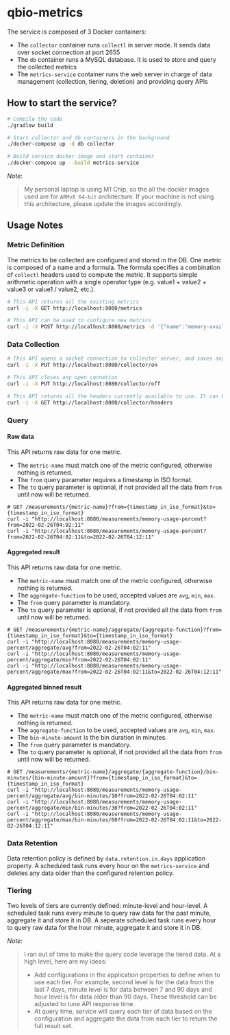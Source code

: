 # qbio-metrics


The service is composed of 3 Docker containers:
- The `collector` container runs `collectl` in server mode. It sends data over socket connection at port 2655
- The `db` container runs a MySQL database. It is used to store and query the collected metrics
- The `metrics-service` container runs the web server in charge of data management (collection, tiering, deletion) and providing query APIs

## How to start the service?
```bash
# Compile the code
./gradlew build

# Start collector and db containers in the background
./docker-compose up -d db collector

# Build service docker image and start container
./docker-compose up --build metrics-service
```

_Note_:
> My personal laptop is using M1 Chip, so the all the docker images used are for `ARMv8 64-bit` architecture. If your machine is not using this architecture, please update the images accordingly.


## Usage Notes

### Metric Definition
The metrics to be collected are configured and stored in the DB. One metric is composed of a name and a formula. The formula specifies a combination of `collectl` headers used to compute the metric. It supports simple arithmetic operation with a single operator type (e.g. value1 + value2 + value3 or value1 / value2, etc.).
```bash
# This API returns all the existing metrics
curl -i -X GET http://localhost:8080/metrics

# This API can be used to configure new metrics
curl -i -X POST http://localhost:8080/metrics -d '{"name":"memory-available-percent", "formula": "[MEM]Free / [MEM]Tot"}' -H 'Content-Type: application/json'
```


### Data Collection
```bash
# This API opens a socket connection to collector server, and saves any received data in the DB.
curl -i -X PUT http://localhost:8080/collector/on

# This API closes any open connetion
curl -i -X PUT http://localhost:8080/collector/off

# This API returns all the headers currently available to use. It can be an helpful reference when entering new metrics
curl -i -X GET http://localhost:8080/collector/headers
```

### Query
#### Raw data
This API returns raw data for one metric. 
- The `metric-name` must match one of the metric configured, otherwise nothing is returned. 
- The `from` query parameter requires a timestamp in ISO format.
- The `to` query parameter is optional, if not provided all the data from `from` until now will be returned.
```
# GET /measurements/{metric-name}?from={timestamp_in_iso_format}&to={timestamp_in_iso_format}
curl -i "http://localhost:8080/measurements/memory-usage-percent?from=2022-02-26T04:02:11"
curl -i "http://localhost:8080/measurements/memory-usage-percent?from=2022-02-26T04:02:11&to=2022-02-26T04:12:11"
```

#### Aggregated result
This API returns raw data for one metric. 
- The `metric-name` must match one of the metric configured, otherwise nothing is returned. 
- The `aggregate-function` to be used, accepted values are `avg`, `min`, `max`.
- The `from` query parameter is mandatory. 
- The `to` query parameter is optional, if not provided all the data from `from` until now will be returned.
```
# GET /measurements/{metric-name}/aggregate/{aggregate-function}?from={timestamp_in_iso_format}&to={timestamp_in_iso_format}
curl -i "http://localhost:8080/measurements/memory-usage-percent/aggregate/avg?from=2022-02-26T04:02:11"
curl -i "http://localhost:8080/measurements/memory-usage-percent/aggregate/min?from=2022-02-26T04:02:11"
curl -i "http://localhost:8080/measurements/memory-usage-percent/aggregate/max?from=2022-02-26T04:02:11&to=2022-02-26T04:12:11"
```

#### Aggregated binned result
This API returns raw data for one metric. 
- The `metric-name` must match one of the metric configured, otherwise nothing is returned. 
- The `aggregate-function` to be used, accepted values are `avg`, `min`, `max`.
- The `bin-minute-amount` is the bin duration in minutes.
- The `from` query parameter is mandatory. 
- The `to` query parameter is optional, if not provided all the data from `from` until now will be returned.
```
# GET /measurements/{metric-name}/aggregate/{aggregate-function}/bin-minutes/{bin-minute-amount}?from={timestamp_in_iso_format}&to={timestamp_in_iso_format}
curl -i "http://localhost:8080/measurements/memory-usage-percent/aggregate/avg/bin-minutes/10?from=2022-02-26T04:02:11"
curl -i "http://localhost:8080/measurements/memory-usage-percent/aggregate/min/bin-minutes/30?from=2022-02-26T04:02:11"
curl -i "http://localhost:8080/measurements/memory-usage-percent/aggregate/max/bin-minutes/60?from=2022-02-26T04:02:11&to=2022-02-26T04:12:11"
```

### Data Retention
Data retention policy is defined by `data.retention.in.days` application property.
A scheduled task runs every hour on the `metrics-service` and deletes any data older than the configured retention policy.

### Tiering
Two levels of tiers are currently defined: minute-level and hour-level.
A scheduled task runs every minute to query raw data for the past minute, aggregate it and store it in DB.
A seperate scheduled task runs every hour to query raw data for the hour minute, aggregate it and store it in DB.

_Note_:
> I ran out of time to make the query code leverage the tiered data. At a high level, here are my ideas:
> - Add configurations in the application properties to define when to use each tier. For example, second level is for the data from the last 7 days, minute level is for data between 7 and 90 days and hour level is for data older than 90 days. These threshold can be adjusted to tune API response time.
> - At query time, service will query each tier of data based on the configuration and aggregate the data from each tier to return the full result set.

